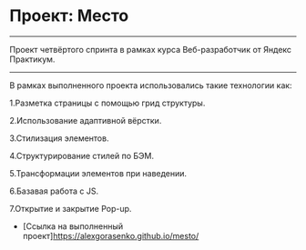 # Проект: Место

---------------------

Проект четвёртого спринта в рамках курса Веб-разработчик от Яндекс Практикум.

---------------------

В рамках выполненного проекта использовались такие технологии как:

1.Разметка страницы с помощью грид структуры.

2.Использование адаптивной вёрстки.

3.Стилизация элементов.

4.Структурирование стилей по БЭМ.

5.Трансформации элементов при наведении.

6.Базавая работа с JS.

7.Открытие и закрытие Pop-up.






* [Ссылка на выполненный проект]https://alexgorasenko.github.io/mesto/
